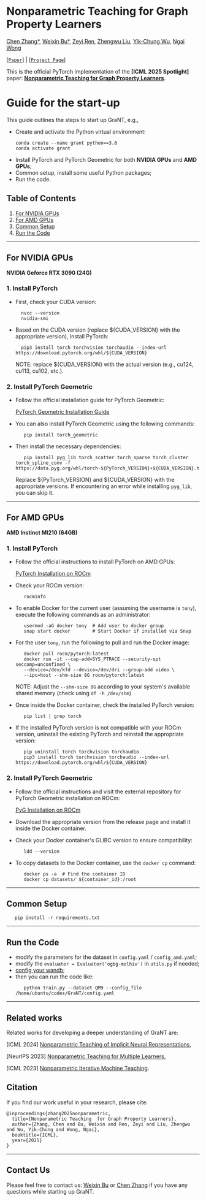 # Nonparametric Teaching for Graph Property Learners

[Chen Zhang*](https://chen2hang.github.io), [Weixin Bu*](https://brysonwx.github.io), [Zeyi Ren](https://zeyi0827.github.io/zeyi.github.io), [Zhengwu Liu](https://www.eee.hku.hk/people/zhengwu-liu), [Yik-Chung Wu](https://www.eee.hku.hk/~ycwu), [Ngai Wong](https://www.eee.hku.hk/~nwong)

[[`Paper`](https://chen2hang.github.io/_publications/nonparametric_teaching_for_graph_proerty_learners/ICML_2025_Paper.pdf)] | [[`Project Page`](https://chen2hang.github.io/_publications/nonparametric_teaching_for_graph_proerty_learners/grant.html)]

This is the official PyTorch implementation of the **[ICML 2025 Spotlight]** paper: **[Nonparametric Teaching for Graph Property Learners](https://chen2hang.github.io/_publications/nonparametric_teaching_for_graph_proerty_learners/ICML_2025_Paper.pdf)**.

# Guide for the start-up

This guide outlines the steps to start up GraNT, e.g.,
- Create and activate the Python virtual environment:
  ```shell
  conda create --name grant python==3.8
  conda activate grant
  ```
- Install PyTorch and PyTorch Geometric for both **NVIDIA GPUs** and **AMD GPUs**;
- Common setup, install some useful Python packages;
- Run the code.

## Table of Contents
1. [For NVIDIA GPUs](#for-nvidia-gpus)
2. [For AMD GPUs](#for-amd-gpus)
3. [Common Setup](#common-setup)
4. [Run the Code](#run-the-code)

---

## For NVIDIA GPUs

**NVIDIA Geforce RTX 3090 (24G)**

### 1. Install PyTorch

- First, check your CUDA version:
  ```shell
    nvcc --version
    nvidia-smi
  ```
- Based on the CUDA version (replace ${CUDA_VERSION} with the appropriate version), install PyTorch:
  ```shell
    pip3 install torch torchvision torchaudio --index-url https://download.pytorch.org/whl/${CUDA_VERSION}
  ```
  NOTE: replace ${CUDA_VERSION} with the actual version (e.g., cu124, cu113, cu102, etc.).

### 2. Install PyTorch Geometric

- Follow the official installation guide for PyTorch Geometric:

  [PyTorch Geometric Installation Guide](https://pytorch-geometric.readthedocs.io/en/latest/install/installation.html)

- You can also install PyTorch Geometric using the following commands:
  ```shell
     pip install torch_geometric
  ```

- Then install the necessary dependencies:
  ```shell
     pip install pyg_lib torch_scatter torch_sparse torch_cluster torch_spline_conv -f https://data.pyg.org/whl/torch-${PyTorch_VERSION}+${CUDA_VERSION}.html
  ```
  Replace ${PyTorch_VERSION} and ${CUDA_VERSION} with the appropriate versions. If encountering an error while installing `pyg_lib`, you can skip it.

---

## For AMD GPUs

**AMD Instinct MI210 (64GB)**

### 1. Install PyTorch

- Follow the official instructions to install PyTorch on AMD GPUs:

  [PyTorch Installation on ROCm](https://rocm.docs.amd.com/projects/install-on-linux/en/develop/install/3rd-party/pytorch-install.html)

- Check your ROCm version:
  ```shell
     rocminfo
  ```

- To enable Docker for the current user (assuming the username is `tony`), execute the following commands as an administrator:
  ```shell
     usermod -aG docker tony  # Add user to docker group
     snap start docker        # Start Docker if installed via Snap
  ```

- For the user `tony`, run the following to pull and run the Docker image:
  ```shell
     docker pull rocm/pytorch:latest
     docker run -it --cap-add=SYS_PTRACE --security-opt seccomp=unconfined \
     --device=/dev/kfd --device=/dev/dri --group-add video \
     --ipc=host --shm-size 8G rocm/pytorch:latest
  ```
  NOTE: Adjust the `--shm-size 8G` according to your system's available shared memory (check using `df -h /dev/shm`)

- Once inside the Docker container, check the installed PyTorch version:
  ```shell
     pip list | grep torch
  ```
  
- If the installed PyTorch version is not compatible with your ROCm version, uninstall the existing PyTorch and reinstall the appropriate version:
  ```shell
     pip uninstall torch torchvision torchaudio
     pip3 install torch torchvision torchaudio --index-url https://download.pytorch.org/whl/${CUDA_VERSION}
  ```
  
### 2. Install PyTorch Geometric

- Follow the official instructions and visit the external repository for PyTorch Geometric installation on ROCm:

  [PyG Installation on ROCm](https://pytorch-geometric.readthedocs.io/en/latest/install/installation.html)

- Download the appropriate version from the release page and install it inside the Docker container.

- Check your Docker container's GLIBC version to ensure compatibility:
  ```shell
     ldd --version
  ```
  
- To copy datasets to the Docker container, use the `docker cp` command:
  ```shell
     docker ps -a  # Find the container ID
     docker cp datasets/ ${container_id}:/root
  ```

---

## Common Setup

```shell
   pip install -r requirements.txt
```

---

## Run the Code

- modify the parameters for the dataset in `config.yaml` / `config_amd.yaml`;
- modify the `evaluator = Evaluator('ogbg-molhiv')` in `utils.py` if needed;
- [config your wandb](https://docs.wandb.ai/tutorials);
- then you can run the code like:
  ```shell
     python train.py --dataset QM9 --config_file /home/ubuntu/codes/GraNT/config.yaml
  ```

---

## Related works
Related works for developing a deeper understanding of GraNT are: <br>
<p class="indented">[ICML 2024] <a href="https://arxiv.org/pdf/2405.10531">Nonparametric Teaching of Implicit Neural Representations</a>,</p>
<p class="indented">[NeurIPS 2023] <a href="https://arxiv.org/pdf/2311.10318">Nonparametric Teaching for Multiple Learners</a>,</p>
<p class="indented">[ICML 2023] <a href="https://arxiv.org/pdf/2306.03007">Nonparametric Iterative Machine Teaching</a>.<br></p>

## Citation
If you find our work useful in your research, please cite:
```
@inproceedings{zhang2025nonparametric,
  title={Nonparametric Teaching  for Graph Property Learners},
  author={Zhang, Chen and Bu, Weixin and Ren, Zeyi and Liu, Zhengwu and Wu, Yik-Chung and Wong, Ngai},
  booktitle={ICML},
  year={2025}
}
```

---

## Contact Us
Please feel free to contact us: [Weixin Bu](https://brysonwx.github.io) or [Chen Zhang](https://chen2hang.github.io) if you have any questions while starting up GraNT.
